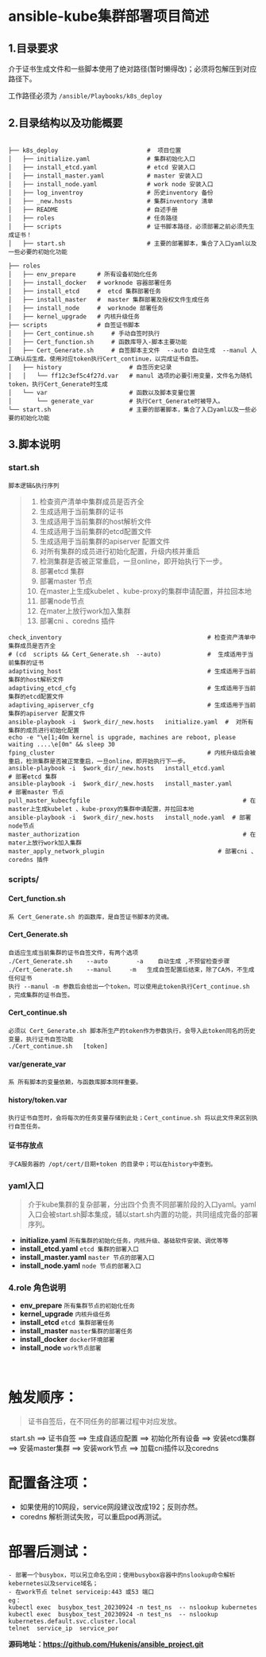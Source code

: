 

# ansible-kube集群部署项目简述

## 1.目录要求

介于证书生成文件和一些脚本使用了绝对路径(暂时懒得改)；必须将包解压到对应路径下。

工作路径必须为   `/ansible/Playbooks/k8s_deploy `

## 2.目录结构以及功能概要

```

├── k8s_deploy                         #  项目位置
│   ├── initialize.yaml                # 集群初始化入口
│   ├── install_etcd.yaml              # etcd 安装入口
│   ├── install_master.yaml            # master 安装入口
│   ├── install_node.yaml              # work node 安装入口
│   ├── log_inventroy                  # 历史inventory 备份 
│   ├── _new.hosts                     # 集群inventory 清单 
│   ├── README                         # 自述手册
│   ├── roles                          # 任务路径
│   ├── scripts                        # 证书脚本路径，必须部署之前必须先生成证书！ 
│   ├── start.sh                       # 主要的部署脚本，集合了入口yaml以及一些必要的初始化功能
```

```
├── roles
│   ├── env_prepare      # 所有设备初始化任务
│   ├── install_docker   # worknode 容器部署任务
│   ├── install_etcd     #  etcd 集群部署任务
│   ├── install_master   #  master 集群部署及授权文件生成任务
│   ├── install_node     #  worknode 部署任务
│   ├── kernel_upgrade   # 内核升级任务
├── scripts              # 自签证书脚本
│   ├── Cert_continue.sh     # 手动自签时执行
│   ├── Cert_function.sh     # 函数库导入-脚本主要功能
│   ├── Cert_Generate.sh     # 自签脚本主文件  --auto 自动生成  --manul 人工确认后生成，使用对应token执行Cert_continue，以完成证书自签。
│   ├── history                   # 自签历史记录
│   │   └── ff12c3ef5c4f27d.var   # manul 选项的必要引用变量，文件名为随机token，执行Cert_Generate时生成
│   └── var                       # 函数以及脚本变量位置
│       └── generate_var          # 执行Cert_Generate时被导入。
└── start.sh                      # 主要的部署脚本，集合了入口yaml以及一些必要的初始化功能
```

## 3.脚本说明

### start.sh

`脚本逻辑&执行序列`

> 1. 检查资产清单中集群成员是否齐全
> 2. 生成适用于当前集群的证书
> 3. 生成适用于当前集群的host解析文件
> 4. 生成适用于当前集群的etcd配置文件
> 5. 生成适用于当前集群的apiserver 配置文件
> 6. 对所有集群的成员进行初始化配置，升级内核并重启
> 7. 检测集群是否被正常重启，一旦online，即开始执行下一步。
> 8. 部署etcd 集群
> 9. 部署master 节点
> 10. 在master上生成kubelet 、kube-proxy的集群申请配置，并拉回本地
> 11. 部署node节点
> 12. 在mater上放行work加入集群
> 13. 部署cni 、coredns 插件 

```
check_inventory                                         # 检查资产清单中集群成员是否齐全
# (cd  scripts && Cert_Generate.sh  --auto)             #  生成适用于当前集群的证书
adaptiving_host                                         # 生成适用于当前集群的host解析文件
adaptiving_etcd_cfg                                     # 生成适用于当前集群的etcd配置文件
adaptiving_apiserver_cfg                                # 生成适用于当前集群的apiserver 配置文件
ansible-playbook -i  $work_dir/_new.hosts   initialize.yaml  #  对所有集群的成员进行初始化配置 
echo -e "\e[1;40m kernel is upgrade, machines are reboot, please waiting ....\e[0m" && sleep 30 
fping_cluster                                           # 内核升级后会被重启，检测集群是否被正常重启，一旦online，即开始执行下一步。
ansible-playbook -i  $work_dir/_new.hosts   install_etcd.yaml           # 部署etcd 集群
ansible-playbook -i  $work_dir/_new.hosts   install_master.yaml         # 部署master 节点 
pull_master_kubecfgfile		   									  # 在master上生成kubelet 、kube-proxy的集群申请配置，并拉回本地
ansible-playbook -i  $work_dir/_new.hosts   install_node.yaml  # 部署node节点
master_authorization			      							  # 在mater上放行work加入集群
master_apply_network_plugin    							   # 部署cni 、coredns 插件 
```

### scripts/

#### Cert_function.sh

```
系 Cert_Generate.sh 的函数库，是自签证书脚本的灵魂。
```

#### Cert_Generate.sh

```
自适应生成当前集群的证书自签文件，有两个选项
./Cert_Generate.sh    --auto        -a    自动生成 ,不预留检查步骤
./Cert_Generate.sh    --manul     -m   生成自签配置后结束，除了CA外，不生成任何证书
执行 --manul -m 参数后会给出一个token，可以使用此token执行Cert_continue.sh ，完成集群的证书自签。
```

#### Cert_continue.sh

```
必须以 Cert_Generate.sh 脚本所生产的token作为参数执行，会导入此token同名的历史变量，执行证书自签功能
./Cert_continue.sh   [token]  
```

#### var/generate_var

```
系 所有脚本的变量依赖，与函数库脚本同样重要。
```

#### history/token.var

```
执行证书自签时，会将每次的任务变量存储到此处；Cert_continue.sh 将以此文件来区别执行自签任务。
```

#### 证书存放点

```
于CA服务器的 /opt/cert/日期+token 的目录中；可以在history中查到。
```



### yaml入口

> 介于kube集群的复杂部署，分出四个负责不同部署阶段的入口yaml。yaml入口会被start.sh脚本集成，辅以start.sh内置的功能，共同组成完备的部署序列。

- **initialize.yaml**  `所有集群的初始化任务，内核升级、基础软件安装、调优等等`
- **install_etcd.yaml**  `etcd 集群的部署入口`
- **install_master.yaml**  `master 节点的部署入口`
- **install_node.yaml** `node 节点的部署入口`

### 4.role 角色说明

- **env_prepare**            `所有集群节点的初始化任务`
- **kernel_upgrade**       `内核升级任务` 
- **install_etcd**              `etcd 集群部署任务`
- **install_master**          `master集群的部署任务`
- **install_docker**          `docker环境部署`
- **install_node**             `work节点部署`

​                                                                               

# 触发顺序：

> 证书自签后，在不同任务的部署过程中对应发放。

​      start.sh ==>  证书自签 ==> 生成自适应配置 ==> 初始化所有设备 ==> 安装etcd集群 ==> 安装master集群 ==> 安装work节点 ==> 加载cni插件以及coredns

#  配置备注项：

- 如果使用的10网段，service网段建议改成192；反则亦然。
- coredns 解析测试失败，可以重启pod再测试。

# 部署后测试：

```
- 部署一个busybox，可以另立命名空间；使用busybox容器中的nslookup命令解析kebernetes以及service域名；
- 在work节点 telnet serviceip:443 或53 端口
eg： 
kubectl exec  busybox_test_20230924 -n test_ns  -- nslookup kubernetes
kubectl exec  busybox_test_20230924 -n test_ns  -- nslookup kubernetes.default.svc.cluster.local
telnet  service_ip  service_por
```
**源码地址：https://github.com/Hukenis/ansible_project.git**
